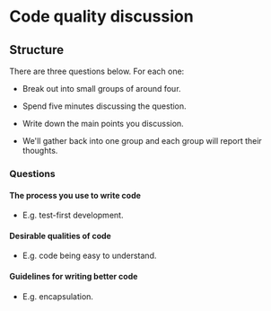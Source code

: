 # Code quality discussion

## Structure

There are three questions below.  For each one:

* Break out into small groups of around four.

* Spend five minutes discussing the question.

* Write down the main points you discussion.

* We'll gather back into one group and each group will report their thoughts.

### Questions

#### The process you use to write code

* E.g. test-first development.

#### Desirable qualities of code

* E.g. code being easy to understand.

#### Guidelines for writing better code

* E.g. encapsulation.

